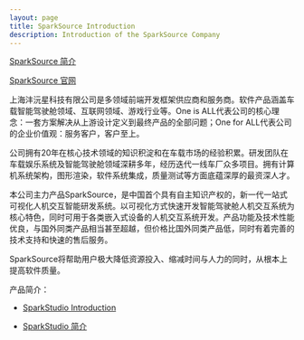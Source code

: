 ```yaml
---
layout: page
title: SparkSource Introduction
description: Introduction of the SparkSource Company
---
```


[SparkSource 简介](https://mp.weixin.qq.com/s?__biz=MzI1NzQ2NDk5NA==&mid=2247483671&idx=1&sn=9b99586d3be42e9bbccddd8e2a51336c&chksm=ea164edadd61c7ccc704c94af8b6a1abe24dec6db822588143c7b8b1ee26462d708fd382bac6&token=1671538711&lang=zh_CN#rd)

[SparkSource 官网](pages/SparkSource_官网重装上线.html)

上海沣沅星科技有限公司是多领域前端开发框架供应商和服务商。软件产品涵盖车载智能驾驶舱领域、互联网领域、游戏行业等。One is ALL代表公司的核心理念：一套方案解决从上游设计定义到最终产品的全部问题；One for ALL代表公司的企业价值观：服务客户，客户至上。

公司拥有20年在核心技术领域的知识积淀和在车载市场的经验积累。研发团队在车载娱乐系统及智能驾驶舱领域深耕多年，经历迭代一线车厂众多项目。拥有计算机系统架构，图形渲染，软件系统集成，质量测试等方面底蕴深厚的最资深人才。

本公司主力产品SparkSource，是中国首个具有自主知识产权的，新一代一站式可视化人机交互智能研发系统。以可视化方式快速开发智能驾驶舱人机交互系统为核心特色，同时可用于各类嵌入式设备的人机交互系统开发。产品功能及技术性能优良，与国外同类产品相当甚至超越，但价格比国外同类产品低，同时有着完善的技术支持和快速的售后服务。

SparkSource将帮助用户极大降低资源投入、缩减时间与人力的同时，从根本上提高软件质量。

产品简介：
- [SparkStudio Introduction](SparkStudio_Introduction.html)

- [SparkStudio 简介](https://mp.weixin.qq.com/s?__biz=MzI1NzQ2NDk5NA==&mid=2247483673&idx=1&sn=99544327aabd3c87e0720e6e9db3c409&chksm=ea164ed4dd61c7c2b66a70d66e867119d7b30dd06b8bc4ba6605950141eda2fe2d9c64e0b7fa&token=272065532&lang=zh_CN#rd)